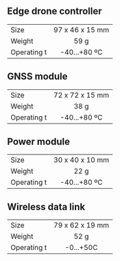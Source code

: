 ## Edge drone controller

| | |
|:-|:-:|
| Size | 97 x 46 x 15 mm |
| Weight | 59 g |
| Operating t | -40...+80 ºC |

## GNSS module
| | |
|:-|:-:|
| Size | 72 x 72 x 15 mm |
| Weight | 38 g |
| Operating t | -40...+80 ºC |


## Power module

| | |
|:-|:-:|
| Size | 30 x 40 x 10 mm |
| Weight | 22 g |
| Operating t | -40...+80 ºC |


## Wireless data link

| | |
|:-|:-:|
| Size | 79 x 62 x 19 mm |
| Weight | 52 g |
| Operating t | -0...+50C |

